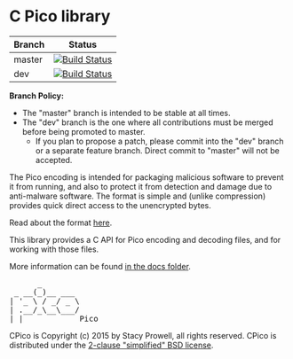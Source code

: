 # C Pico library

|Branch      |Status   |
|------------|---------|
|master      | [![Build Status](https://travis-ci.org/mons-pico/pico.svg?branch=master)](https://travis-ci.org/mons-pico/pico) |
|dev         | [![Build Status](https://travis-ci.org/mons-pico/pico.svg?branch=dev)](https://travis-ci.org/mons-pico/pico) |

**Branch Policy:**

 - The "master" branch is intended to be stable at all times.
 - The "dev" branch is the one where all contributions must be merged before
   being promoted to master.
    + If you plan to propose a patch, please commit into the "dev" branch or a
      separate feature branch.  Direct commit to "master" will not be accepted.

The Pico encoding is intended for packaging malicious software to prevent it
from running, and also to protect it from detection and damage due to
anti-malware software.  The format is simple and (unlike compression) provides
quick direct access to the unencrypted bytes.

Read about the format [here][mons-pico].

This library provides a C API for Pico encoding and decoding files, and for
working with those files.

More information can be found [in the docs folder](docs/).

<pre>
      _
 _ __(_)__ ___
| '_ \ / _/ _ \
| .__/_\__\___/
|_|            Pico
</pre>

CPico is Copyright (c) 2015 by Stacy Prowell, all rights reserved.  CPico is
distributed under the [2-clause "simplified" BSD license](license.md).

[mons-pico]: https://github.com/mons-pico/wiki/wiki/Pico-Encoding
